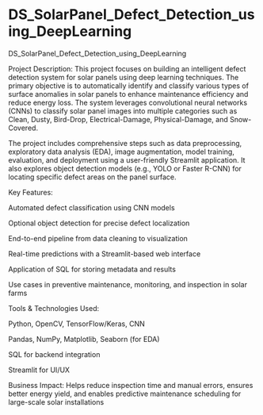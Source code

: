 # DS_SolarPanel_Defect_Detection_using_DeepLearning
DS_SolarPanel_Defect_Detection_using_DeepLearning

Project Description:
This project focuses on building an intelligent defect detection system for solar panels using deep learning techniques. The primary objective is to automatically identify and classify various types of surface anomalies in solar panels to enhance maintenance efficiency and reduce energy loss. The system leverages convolutional neural networks (CNNs) to classify solar panel images into multiple categories such as Clean, Dusty, Bird-Drop, Electrical-Damage, Physical-Damage, and Snow-Covered.

The project includes comprehensive steps such as data preprocessing, exploratory data analysis (EDA), image augmentation, model training, evaluation, and deployment using a user-friendly Streamlit application. It also explores object detection models (e.g., YOLO or Faster R-CNN) for locating specific defect areas on the panel surface.

Key Features:

Automated defect classification using CNN models

Optional object detection for precise defect localization

End-to-end pipeline from data cleaning to visualization

Real-time predictions with a Streamlit-based web interface

Application of SQL for storing metadata and results

Use cases in preventive maintenance, monitoring, and inspection in solar farms

Tools & Technologies Used:

Python, OpenCV, TensorFlow/Keras, CNN

Pandas, NumPy, Matplotlib, Seaborn (for EDA)

SQL for backend integration

Streamlit for UI/UX

Business Impact:
Helps reduce inspection time and manual errors, ensures better energy yield, and enables predictive maintenance scheduling for large-scale solar installations

